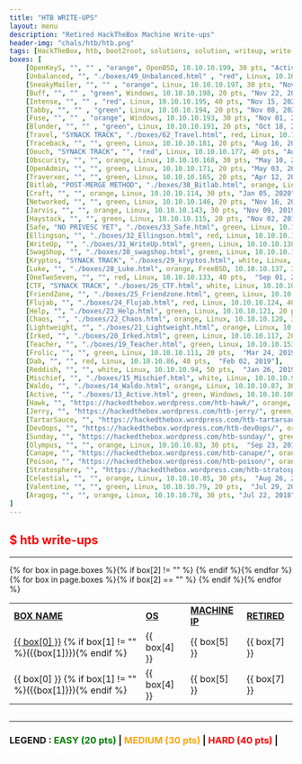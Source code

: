 ```yaml
---
title: "HTB WRITE-UPS"
layout: menu
description: "Retired HackTheBox Machine Write-ups"
header-img: "chals/htb/htb.png"
tags: [HackTheBox, htb, boot2root, solutions, solution, writeup, write-up, machines, machine, linux, windows, openbsd, stratosphere, poison, canape, sunday, devoops, tartarsauce, jerry, hawk, active, waldo, mischief, teacher, irked, lightweight, chaos, help, flujab, friendzone, ctf, luke, kryptos, swagshop, writeup, ellingson, safe, jebidiah-anthony, jebidiah, pentest, pentesting, penetration testing]
boxes: [
    [OpenKeyS, "", "" , "orange", OpenBSD, 10.10.10.199, 30 pts, "Active"],
    [Unbalanced, "", "./boxes/49_Unbalanced.html" , "red", Linux, 10.10.10.200, 40 pts, "Dec 06, 2020"],
    [SneakyMailer, "", "" , "orange", Linux, 10.10.10.197, 30 pts, "Nov 29, 2020"],
    [Buff, "", "" , "green", Windows, 10.10.10.198, 20 pts, "Nov 22, 2020"],
    [Intense, "", "" , "red", Linux, 10.10.10.195, 40 pts, "Nov 15, 2020"],
    [Tabby, "", "" , "green", Linux, 10.10.10.194, 20 pts, "Nov 08, 2020"],
    [Fuse, "", "" , "orange", Windows, 10.10.10.193, 30 pts, "Nov 01, 2020"],
    [Blunder, "", "" , "green", Linux, 10.10.10.191, 20 pts, "Oct 18, 2020"],
    [Travel, "SYNACK TRACK", "./boxes/62_Travel.html", red, Linux, 10.10.10.189, 40 pts, "Sep 13, 2020"],
    [Traceback, "", "", green, Linux, 10.10.10.181, 20 pts, "Aug 16, 2020"],
    [Oouch, "SYNACK TRACK", "", "red", Linux, 10.10.10.177, 40 pts, "Aug 02, 2020"],
    [Obscurity, "", "", orange, Linux, 10.10.10.168, 30 pts, "May 10, 2020"],
    [OpenAdmin, "", "", green, Linux, 10.10.10.171, 20 pts, "May 03, 2020"],
    [Traverxec, "", "", green, Linux, 10.10.10.165, 20 pts, "Apr 12, 2020"],
    [Bitlab, "POST-MERGE METHOD", "./boxes/38_Bitlab.html", orange, Linux, 10.10.10.110, 30 pts, "Jan 12, 2020"],
    [Craft, "", "", orange, Linux, 10.10.10.114, 30 pts, "Jan 05, 2020"],
    [Networked, "", "", green, Linux, 10.10.10.146, 20 pts, "Nov 16, 2019"],
    [Jarvis, "", "", orange, Linux, 10.10.10.143, 30 pts, "Nov 09, 2019"],
    [Haystack, "", "", green, Linux, 10.10.10.115, 20 pts, "Nov 02, 2019"],
    [Safe, "NO PRIVESC YET", "./boxes/33_Safe.html", green, Linux, 10.10.10.147, 20 pts, "Oct 26, 2019"],
    [Ellingson, "", "./boxes/32_Ellingson.html", red, Linux, 10.10.10.139, 40 pts, "Oct 19, 2019"],
    [WriteUp, "", "./boxes/31_WriteUp.html", green, Linux, 10.10.10.138, 20 pts,  "Oct 12, 2019"],
    [SwagShop, "", "./boxes/30_swagshop.html", green, Linux, 10.10.10.140, 20 pts, "Sep 28, 2019"],
    [Kryptos, "SYNACK TRACK", "./boxes/29_kryptos.html", white, Linux, 10.10.10.129, 50 pts, "Sep 21, 2019"],
    [Luke, "", "./boxes/28_Luke.html", orange, FreeBSD, 10.10.10.137, 30 pts,  "Sep 14, 2019"],
    [OneTwoSeven, "", "", red, Linux, 10.10.10.133, 40 pts,  "Sep 01, 2019"],
    [CTF, "SYNACK TRACK", "./boxes/26_CTF.html", white, Linux, 10.10.10.122, 50 pts, "Jul 20, 2019"],
    [FriendZone, "", "./boxes/25_Friendzone.html", green, Linux, 10.10.10.123, 20 pts,  "Jul 13, 2019"],
    [Flujab, "", "./boxes/24_Flujab.html", red, Linux, 10.10.10.124, 40 pts,  "Jun 15, 2019"],
    [Help, "", "./boxes/23_Help.html", green, Linux, 10.10.10.121, 20 pts,  "Jun 08, 2019"],
    [Chaos, "", "./boxes/22_Chaos.html", orange, Linux, 10.10.10.120, 30 pts,  "May 25, 2019"],
    [Lightweight, "", "./boxes/21_Lightweight.html", orange, Linux, 10.10.10.119, 30 pts,  "May 11, 2019"],
    [Irked, "", "./boxes/20_Irked.html", green, Linux, 10.10.10.117, 20 pts,  "Apr 27, 2019"],
    [Teacher, "", "./boxes/19_Teacher.html", green, Linux, 10.10.10.153, 20 pts,  "Apr 20, 2019"],
    [Frolic, "", "", green, Linux, 10.10.10.111, 20 pts,  "Mar 24, 2019"],
    [Dab, "", "", red, Linux, 10.10.10.86, 40 pts,  "Feb 02, 2019"],
    [Reddish, "", "", white, Linux, 10.10.10.94, 50 pts,  "Jan 26, 2019"],
    [Mischief, "", "./boxes/15_Mischief.html", white, Linux, 10.10.10.92, 50 pts,  "Jan 06, 2019"],
    [Waldo, "", "./boxes/14_Waldo.html", orange, Linux, 10.10.10.87, 30 pts,  "Dec 16, 2018"],
    [Active, "", "./boxes/13_Active.html", green, Windows, 10.10.10.100, 20 pts,  "Dec 09, 2018"],
    [Hawk, "", "https://hackedthebox.wordpress.com/htb-hawk/", orange, Linux, 10.10.10.102, 30 pts,  "Dec 02, 2018"],
    [Jerry, "", "https://hackedthebox.wordpress.com/htb-jerry/", green, Windows, 10.10.10.95, 20 pts,  "Nov 18, 2018"],
    [TartarSauce, "", "https://hackedthebox.wordpress.com/htb-tartarsauce/", orange, Linux, 10.10.10.88, 30 pts,  "Oct 21, 2018"],
    [DevOops, "", "https://hackedthebox.wordpress.com/htb-dev0ops/", orange, Linux, 10.10.10.91, 30 pts,  "Oct 14, 2018"],
    [Sunday, "", "https://hackedthebox.wordpress.com/htb-sunday/", green, Solaris, 10.10.10.76, 20 pts,  "Sep 30, 2018"],
    [Olympus, "", "", orange, Linux, 10.10.10.83, 30 pts,  "Sep 23, 2018"],
    [Canape, "", "https://hackedthebox.wordpress.com/htb-canape/", orange, Linux, 10.10.10.70, 30 pts,  "Sep 16, 2018"],
    [Poison, "", "https://hackedthebox.wordpress.com/htb-poison/", orange, FreeBSD, 10.10.10.84, 30 pts,  "Sep 09, 2018"],
    [Stratosphere, "", "https://hackedthebox.wordpress.com/htb-stratosphere/", orange, Linux, 10.10.10.64, 30 pts, "Sep 02, 2018"],
    [Celestial, "", "", orange, Linux, 10.10.10.85, 30 pts,  "Aug 26, 2018"],
    [Valentine, "", "", green, Linux, 10.10.10.79, 20 pts,  "Jul 29, 2018"],
    [Aragog, "", "", orange, Linux, 10.10.10.78, 30 pts, "Jul 22, 2018"]
]
---
```


## <span style="color:red">$ htb write-ups</span>

---

<div style="overflow-x:auto">
  <table>
    <tr>
      <td><strong style="text-decoration:underline">BOX NAME</strong></td>
      <td><strong style="text-decoration:underline">OS</strong></td>
      <td><strong style="text-decoration:underline">MACHINE IP</strong></td>
      <td><strong style="text-decoration:underline">RETIRED</strong></td>
    </tr>
    {% for box in page.boxes %}{% if box[2] != "" %}
    <tr>
      <td><a href="{{ box[2] }}">{{ box[0] }}</a> {% if box[1] != "" %}({{box[1]}}){% endif %}</td>
      <td><span style="color:{{ box[3] }}">{{ box[4] }}</span></td>
      <td><span style="color:{{ box[3] }}">{{ box[5] }}</span></td>
      <td>{{ box[7] }}</td>
    </tr>
    {% endif %}{% endfor %}
    {% for box in page.boxes %}{% if box[2] == "" %}
    <tr>
      <td>{{ box[0] }} {% if box[1] != "" %}({{box[1]}}){% endif %}</td>
      <td><span style="color:{{ box[3] }}">{{ box[4] }}</span></td>
      <td><span style="color:{{ box[3] }}">{{ box[5] }}</span></td>
      <td>{{ box[7] }}</td>
    </tr>
    {% endif %}{% endfor %}
  </table>
</div>

---

### LEGEND : <strong style="color:green">EASY (20 pts)</strong> | <strong style="color:orange">MEDIUM (30 pts)</strong> | <strong style="color:red">HARD (40 pts)</strong> | <strong style="color:white">INSANE (50 pts)</strong>

